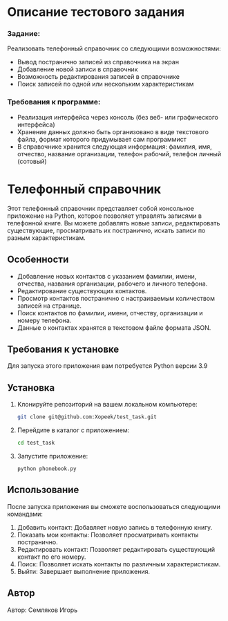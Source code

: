 # Описание тестового задания
### Задание:
Реализовать телефонный справочник со следующими возможностями:
- Вывод постранично записей из справочника на экран
- Добавление новой записи в справочник
- Возможность редактирования записей в справочнике
- Поиск записей по одной или нескольким характеристикам
### Требования к программе:
- Реализация интерфейса через консоль (без веб- или графического интерфейса)
- Хранение данных должно быть организовано в виде текстового файла, формат которого придумывает сам программист
- В справочнике хранится следующая информация: фамилия, имя, отчество, название организации, телефон рабочий, телефон личный (сотовый)



# Телефонный справочник

Этот телефонный справочник представляет собой консольное приложение на Python, которое позволяет управлять записями в телефонной книге. Вы можете добавлять новые записи, редактировать существующие, просматривать их постранично, искать записи по разным характеристикам.

## Особенности

- Добавление новых контактов с указанием фамилии, имени, отчества, названия организации, рабочего и личного телефона.
- Редактирование существующих контактов.
- Просмотр контактов постранично с настраиваемым количеством записей на странице.
- Поиск контактов по фамилии, имени, отчеству, организации и номеру телефона.
- Данные о контактах хранятся в текстовом файле формата JSON.

## Требования к установке

Для запуска этого приложения вам потребуется Python версии 3.9

## Установка

1. Клонируйте репозиторий на вашем локальном компьютере:

   ```bash
   git clone git@github.com:Xopeek/test_task.git
2. Перейдите в каталог с приложением:

    ```bash
    cd test_task
3. Запустите приложение:
    ```
   python phonebook.py

## Использование
После запуска приложения вы сможете воспользоваться следующими командами:
1. Добавить контакт: Добавляет новую запись в телефонную книгу.
2. Показать мои контакты: Позволяет просматривать контакты постранично.
3. Редактировать контакт: Позволяет редактировать существующий контакт по его номеру.
4. Поиск: Позволяет искать контакты по различным характеристикам.
5. Выйти: Завершает выполнение приложения.

## Автор
Автор: Семляков Игорь
